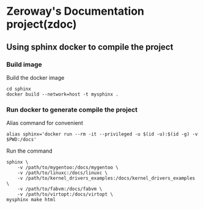 # Zeroway's Documentation project(zdoc)

## Using sphinx docker to compile the project

### Build image

Build the docker image

	cd sphinx
	docker build --network=host -t mysphinx .

### Run docker to generate compile the project

Alias command for convenient

	alias sphinx='docker run --rm -it --privileged -u $(id -u):$(id -g) -v $PWD:/docs'

Run the command

	sphinx \
		-v /path/to/mygentoo:/docs/mygentoo \
		-v /path/to/linuxc:/docs/linuxc \
		-v /path/to/kernel_drivers_examples:/docs/kernel_drivers_examples \
		-v /path/to/fabvm:/docs/fabvm \
		-v /path/to/virtopt:/docs/virtopt \
	mysphinx make html
